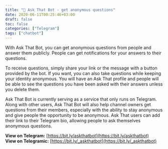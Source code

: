 ```yaml
---
title: "💭 Ask That Bot - get anonymous questions"
date: 2020-06-11T00:25:46+03:00
draft: false
toc: false
categories: ["Telegram"]
tags: ["chatbot"]
---
```


With Ask That Bot, you can get anonymous questions from people and answer them publicly. People can get notifications for your answers to their questions.

To receive questions, simply share your link or the message with a button provided by the bot. If you want, you can also take questions while keeping your identity anonymous. You will have an Ask That profile and people will be able to see the questions you have been asked with their answers unless you delete them.

Ask That Bot is currently serving as a service that only runs on Telegram. Along with other users, Ask That Bot will also help channel owners get questions from their members, especially with the ability to stay anonymous and give people the opportunity to be anonymous. Ask That users can add their link to their Telegram bio, allowing people to ask themselves anonymous questions.

__View on Telegram:__ [https://bit.ly/askthatbot](https://bit.ly/askthatbot)  
__View on Telegramic:__ [https://bit.ly/_askthatbot](https://bit.ly/_askthatbot)

